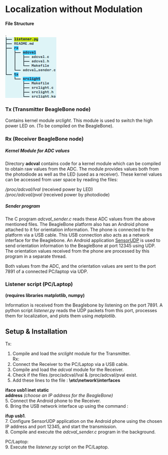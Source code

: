 # Localization without Modulation
#### File Structure  
.  
![File Structure](./files.png)

### Tx (Transmitter BeagleBone node)
Contains kernel module _srclight_.
This module is used to switch the high power LED on.
(To be compiled on the BeagleBone).

### Rx (Receiver BeagleBone node)

##### Kernel Module for ADC values
Directory **adcval** contains code for a kernel module which can be compiled to obtain raw values from the ADC.
The module provides values both from the photodiode as well as the LED (used as a receiver).
These kernel values can be accessed from user space by reading the files:  

_/proc/adcval/lval_   (received power by LED)  
_/proc/adcval/pval_   (received power by photodiode)  

##### Sender program
The C program *adcval\_sender.c* reads these ADC values from the above mentioned files.
The BeagleBone platform also has an Android phone attached to it for orientation information.
The phone is connected to the platform via a USB cable.
This USB connection also acts as a network interface for the Beaglebone.
An Android application [SensorUDP](https://play.google.com/store/apps/details?id=jp.ac.ehime_u.cite.sasaki.SensorUdp&hl=en) is used to send orientation information to the BeagleBone at port 12345 using UDP.
The orientation values received from the phone are processed by this program in a separate thread.  

Both values from the ADC, and the orientation values are sent to the port 7891 of a connected PC/laptop via UDP.


### Listener script (PC/Laptop)
**(requires libraries matplotlib, numpy)**

Information is received from the Beaglebone by listening on the port 7891.
A python script *listener.py* reads the UDP packets from this port, processes them for localization, and plots them using *matplotlib*.


## Setup & Installation
Tx:  
1. Compile and load the *srclight* module for the Transmitter.  
Rx:  
2. Connect the Receiver to the PC/Laptop via a USB cable.  
2. Compile and load the *adcval* module for the Receiver.  
3. Check if the files /proc/adcval/lval & /proc/adcval/pval exist.  
4. Add these lines to the file : **\etc\network\interfaces**   

  **iface usb1 inet static**  
    **address** *(choose an IP address for the BeagleBone)*  
5. Connect the Android phone to the Receiver.  
6. Bring the USB network interface up using the command :  

  **ifup usb1**.  
7. Configure SensorUDP application on the Android phone using the chosen IP address and port 12345, and start the transmission.  
8. Compile and execute the *adcval_sender.c* program in the background.  

PC/Laptop:  
9. Execute the *listener.py* script on the PC/Laptop.  
